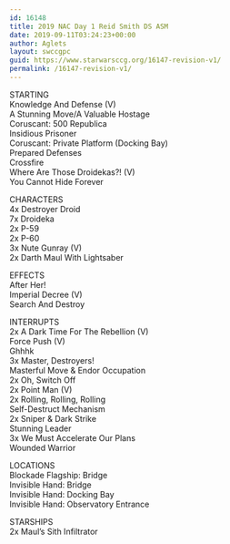 ```yaml
---
id: 16148
title: 2019 NAC Day 1 Reid Smith DS ASM
date: 2019-09-11T03:24:23+00:00
author: Aglets
layout: swccgpc
guid: https://www.starwarsccg.org/16147-revision-v1/
permalink: /16147-revision-v1/
---
```

STARTING  
Knowledge And Defense (V)  
A Stunning Move/A Valuable Hostage  
Coruscant: 500 Republica  
Insidious Prisoner  
Coruscant: Private Platform (Docking Bay)  
Prepared Defenses  
Crossfire  
Where Are Those Droidekas?! (V)  
You Cannot Hide Forever

CHARACTERS  
4x Destroyer Droid  
7x Droideka  
2x P-59  
2x P-60  
3x Nute Gunray (V)  
2x Darth Maul With Lightsaber

EFFECTS  
After Her!  
Imperial Decree (V)  
Search And Destroy

INTERRUPTS  
2x A Dark Time For The Rebellion (V)  
Force Push (V)  
Ghhhk  
3x Master, Destroyers!  
Masterful Move & Endor Occupation  
2x Oh, Switch Off  
2x Point Man (V)  
2x Rolling, Rolling, Rolling  
Self-Destruct Mechanism  
2x Sniper & Dark Strike  
Stunning Leader  
3x We Must Accelerate Our Plans  
Wounded Warrior

LOCATIONS  
Blockade Flagship: Bridge  
Invisible Hand: Bridge  
Invisible Hand: Docking Bay  
Invisible Hand: Observatory Entrance

STARSHIPS  
2x Maul&#8217;s Sith Infiltrator
